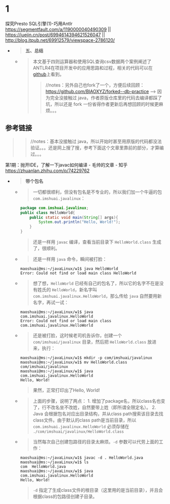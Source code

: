 
# 1

探究Presto SQL引擎(1)-巧用Antlr https://segmentfault.com/a/1190000040490309 || https://juejin.cn/post/6994614394621526047 || http://blog.itpub.net/69912579/viewspace-2786120/
- > **五、总结**
  * > 本文基于四则运算器和使用SQL查询csv数据两个案例阐述了ANTLR4在项目开发中的应用思路和过程，相关的代码可以在[github](https://github.com/shgy/db-practice)上看到。
    >> //notes：另外自己也fork了一个，方便后续回顾： https://github.com/BIAOXYZ/forked--db-practice  -->  因为完全没接触过 java，作者原版仓库里的代码去编译都踩了坑，所以还是 fork 一份省得作者更新后再想回顾的时候更麻烦。。。


## 参考链接
>> //notes：基本没接触过 java，所以开始时甚至用原版的代码都没法验证。。。还是网上搜了搜，参考下面这个文章里靠前的部分，才算编过。。。
  
第1期：抛开IDE，了解一下javac如何编译 - 毛帅的文章 - 知乎 https://zhuanlan.zhihu.com/p/74229762
- > **带个包名**
  * > 一切都很顺利，但没有包名是不专业的，所以我们加一个牛逼的包 `com.imshuai.javalinux`：
    ```java
    package com.imshuai.javalinux;
    public class HelloWorld{
        public static void main(String[] args){
            System.out.println("Hello, World!");
        }
    }
    ```
    > 还是一样用 `javac` 编译，查看当前目录下 `HelloWorld.class` 生成了，很顺利。
  * > 还是一样用 `java` 命令，瞬间被打脸：
    ```console
    maoshuai@ms:~/javaLinux/w1$ java HelloWorld 
    Error: Could not find or load main class HelloWorld
    ```
  * > 想了想，`HelloWorld` 已经有自己的包名了，所以它的名字不在是没有姓氏的 `HelloWorld`，新名字叫 `com.imshuai.javalinux.HelloWorld`，那么传给 `java` 自然要用新名字，再试一试：
    ```console
    maoshuai@ms:~/javaLinux/w1$ java com.imshuai.javalinux.HelloWorld
    Error: Could not find or load main class com.imshuai.javalinux.HelloWorld
    ```
  * > 还是被打脸，这时候老司机告诉你，创建一个 `com/imshuai/javalinux` 目录，然后把 `HelloWorld.class` 放进来，执行：
    ```console
    maoshuai@ms:~/javaLinux/w1$ mkdir -p com/imshuai/javalinux
    maoshuai@ms:~/javaLinux/w1$ mv HelloWorld.class com/imshuai/javalinux
    maoshuai@ms:~/javaLinux/w1$ java com.imshuai.javalinux.HelloWorld
    Hello, World!
    ```
    > 果然，正常打印出了Hello, World!
  * > 上面的步骤，说明了两点： 1. 增加了package名，所以class名也变了，行不改名坐不改姓，自然要带上姓（即所谓全限定名）。 2. Java 会根据包名对应出目录结构，并从class path搜索该目录去找class文件。由于默认的class path是当前目录，所以 `com.imshuai.javalinux.HelloWorld` 必须存储在 `./com/imshuai/javalinux/HelloWorld.class`
  * > 当然每次自己创建包路径的目录太麻烦。`-d` 参数可以代劳上面的工作：
    ```console
    maoshuai@ms:~/javaLinux/w1$ javac -d . HelloWorld.java 
    maoshuai@ms:~/javaLinux/w1$ ls
    com  HelloWorld.java
    maoshuai@ms:~/javaLinux/w1$ java com.imshuai.javalinux.HelloWorld
    Hello, World!
    ```
    > `-d` 指定了生成class文件的根目录（这里用的是当前目录），并且会根据class的包路径创建子目录。
